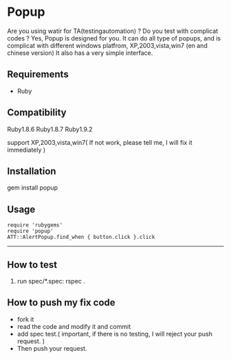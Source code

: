 Popup
===========

Are you using watir for TA(testingautomation) ?
Do you test with complicat codes ?
Yes, Popup is designed for you.
It can do all type of popups, and is complicat with different windows platfrom, XP,2003,vista,win7 (en and chinese version)
It also has a very simple interface.

Requirements
------------
* Ruby

Compatibility
-------------
Ruby1.8.6
Ruby1.8.7
Ruby1.9.2

support XP,2003,vista,win7( If not work, please tell me, I will fix it immediately )


Installation
------------
  gem install popup

Usage
-----
    require 'rubygems'
    require 'popup'
    ATT::AlertPopup.find_when { button.click }.click
----------------------

How to test
----
1. run spec/*.spec:
    rspec .

How to push my fix code
--------

* fork it
* read the code and modify it and commit
* add spec test.( important, if there is no testing, I will reject your push request. )
* Then push your request.